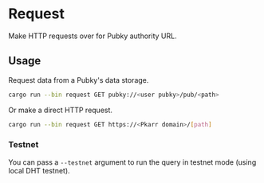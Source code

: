 # Request

Make HTTP requests over for Pubky authority URL.

## Usage 

Request data from a Pubky's data storage.

```bash
cargo run --bin request GET pubky://<user pubky>/pub/<path>
```

Or make a direct HTTP request.

```bash
cargo run --bin request GET https://<Pkarr domain>/[path]
```

### Testnet

You can pass a `--testnet` argument to run the query in testnet mode (using local DHT testnet).
